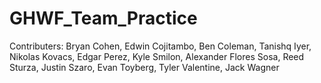 # GHWF_Team_Practice

Contributers:
Bryan Cohen,
Edwin Cojitambo,
Ben Coleman,
Tanishq Iyer, 
Nikolas Kovacs,
Edgar Perez,
Kyle Smilon,
Alexander Flores Sosa,
Reed Sturza,
Justin Szaro,
Evan Toyberg,
Tyler Valentine,
Jack Wagner
